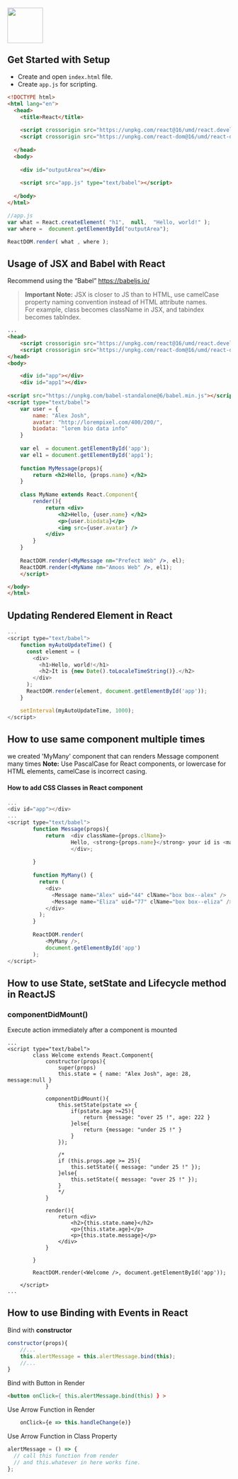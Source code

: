 # <img src="https://blog-assets.risingstack.com/2016/Jan/react_best_practices-1453211146748.png" style="position: relative; top: 5px;" height="80" /> 

## Get Started with Setup
* Create and open <code>index.html</code> file.
* Create <code>app.js</code> for scripting.
```html
<!DOCTYPE html>
<html lang="en">
  <head>
    <title>React</title>
	
    <script crossorigin src="https://unpkg.com/react@16/umd/react.development.js"></script>
    <script crossorigin src="https://unpkg.com/react-dom@16/umd/react-dom.development.js"></script>
    
  </head>
  <body>
  
    <div id="outputArea"></div>
    
	<script src="app.js" type="text/babel"></script>
	
  </body>
</html>
```


```javascript
//app.js
var what = React.createElement( "h1",  null,  "Hello, world!" );
var where =  document.getElementById("outputArea");

ReactDOM.render( what , where );
```



## Usage of JSX and Babel with React
Recommend using the “Babel” https://babeljs.io/ 

<blockquote>
<b>Important Note:</b> 
JSX is closer to JS than to HTML, use camelCase property naming convention instead of HTML attribute names.
<br/>
For example, class becomes className in JSX, and tabindex becomes tabIndex.
</blockquote>



```html
...
<head>
	<script crossorigin src="https://unpkg.com/react@16/umd/react.development.js"></script>
	<script crossorigin src="https://unpkg.com/react-dom@16/umd/react-dom.development.js"></script>
</head>
<body>	

	<div id="app"></div>
	<div id="app1"></div>
	
<script src="https://unpkg.com/babel-standalone@6/babel.min.js"></script>
<script type="text/babel">
	var user = {
		name: "Alex Josh",
		avatar: "http://lorempixel.com/400/200/",
		biodata: "lorem bio data info"
	}
	
	var el  = document.getElementById('app');
	var el1 = document.getElementById('app1');
	
	function MyMessage(props){
		return <h2>Hello, {props.name} </h2>
	}
	
	class MyName extends React.Component{
		render(){
			return <div>
				<h2>Hello, {user.name} </h2>
				<p>{user.biodata}</p>
				<img src={user.avatar} />
			</div>
		}
	}
	
	ReactDOM.render(<MyMessage nm="Prefect Web" />, el);
	ReactDOM.render(<MyName nm="Amoos Web" />, el1);
	</script>

</body>
</html>
```



## Updating Rendered Element in React
```javascript
...
<script type="text/babel">
	function myAutoUpdateTime() {
	  const element = (
		<div>
		  <h1>Hello, world!</h1>
		  <h2>It is {new Date().toLocaleTimeString()}.</h2>
		</div>
	  );
	  ReactDOM.render(element, document.getElementById('app'));
	}

	setInterval(myAutoUpdateTime, 1000);
</script>
```



## How to use same component multiple times

we created 'MyMany' component that can renders Message component many times
<b>Note:</b> Use PascalCase for React components, or lowercase for HTML elements, camelCase is incorrect casing.

#### How to add CSS Classes in React component
```javascript
...
<div id="app"></div>
...
<script type="text/babel">
		function Message(props){
			return  <div className={props.clName}>
					Hello, <strong>{props.name}</strong> your id is <mark>{props.uid}</mark>
					</div>;
				
		}
		
		function MyMany() {
		  return (
			<div>
			  <Message name="Alex" uid="44" clName="box box--alex" />
			  <Message name="Eliza" uid="77" clName="box box--eliza" />
			</div>
		  );
		}
	
		ReactDOM.render(
			<MyMany />,
			document.getElementById('app')
		);
</script>
```




## How to use State, setState and Lifecycle method in ReactJS

### componentDidMount()
Execute action immediately after a component is mounted

```
...
<script type="text/babel">
		class Welcome extends React.Component{
			constructor(props){
				super(props)
				this.state = { name: "Alex Josh", age: 28, message:null }
			}
			
			componentDidMount(){
				this.setState(pstate => {
					if(pstate.age >=25){
						return {message: "over 25 !", age: 222 }
					}else{
						return {message: "under 25 !" }
					}
				});
			
				/*
				if (this.props.age >= 25){
					this.setState({ message: "under 25 !" });
				}else{
					this.setState({ message: "over 25 !" });
				}
				*/
			}
			
			render(){
				return <div>
					<h2>{this.state.name}</h2>
					<p>{this.state.age}</p>
					<p>{this.state.message}</p>
				</div>
			}
			
		}
		
		ReactDOM.render(<Welcome />, document.getElementById('app'));
		
	</script>
...
```







## How to use Binding with Events in React

Bind with <b>constructor</b> 
```javascript
constructor(props){
	//...
	this.alertMessage = this.alertMessage.bind(this);
	//...
}
```

Bind with Button in Render
```html
<button onClick={ this.alertMessage.bind(this) } >
```

Use Arrow Function in Render
```javascript
	onClick={e => this.handleChange(e)}
```


Use Arrow Function in Class Property
```javascript
alertMessage = () => {
  // call this function from render 
  // and this.whatever in here works fine.
};
```